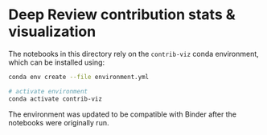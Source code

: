 # Deep Review contribution stats & visualization

The notebooks in this directory rely on the `contrib-viz` conda environment, which can be installed using:

```sh
conda env create --file environment.yml

# activate environment
conda activate contrib-viz
```

The environment was updated to be compatible with Binder after the notebooks were originally run.
